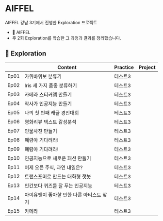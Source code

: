 # AIFFEL

AIFFEL 강남 3기에서 진행한 Exploration 프로젝트
- 🏡 AIFFEL
- 주 2회 Exploration를 학습한 그 과정과 결과를 정리했습니다.

## 🐬 Exploration

||Content|Practice|Project|
|------|---|---|---|
|Ep01|가위바위보 분류기|테스트3|
|Ep02|Iris 세 가지 품종 분류하기|테스트3|
|Ep03|카메라 스티커앱 만들기|테스트3|
|Ep04|작사가 인공지능 만들기|테스트3|
|Ep05|나의 첫 번째 캐글 경진대회|테스트3|
|Ep06|영화리뷰 텍스트 감성분석|테스트3|
|Ep07|인물사진 만들기|테스트3|
|Ep08|폐렴아 기다려라!|테스트3|
|Ep09|폐렴아 기다려라!|테스트3|
|Ep10|인공지능으로 새로운 패션 만들기|테스트3|
|Ep11|어제 오른 주식, 과연 내일은?|테스트3|
|Ep12|트랜스포머로 만드는 대화형 챗봇|테스트3|
|Ep13|인간보다 퀴즈를 잘 푸는 인공지능|테스트3|
|Ep14|아이유팬이 좋아할 만한 다른 아티스트 찾기|테스트3|
|Ep15|카메라|테스트3|
